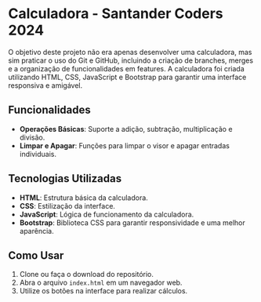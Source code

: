 # Calculadora - Santander Coders 2024

O objetivo deste projeto não era apenas desenvolver uma calculadora, mas sim praticar o uso do Git e GitHub, incluindo a criação de branches, merges e a organização de funcionalidades em features. A calculadora foi criada utilizando HTML, CSS, JavaScript e Bootstrap para garantir uma interface responsiva e amigável.

## Funcionalidades

- **Operações Básicas**: Suporte a adição, subtração, multiplicação e divisão.
- **Limpar e Apagar**: Funções para limpar o visor e apagar entradas individuais.

## Tecnologias Utilizadas

- **HTML**: Estrutura básica da calculadora.
- **CSS**: Estilização da interface.
- **JavaScript**: Lógica de funcionamento da calculadora.
- **Bootstrap**: Biblioteca CSS para garantir responsividade e uma melhor aparência.

## Como Usar

1. Clone ou faça o download do repositório.
2. Abra o arquivo `index.html` em um navegador web.
3. Utilize os botões na interface para realizar cálculos.



